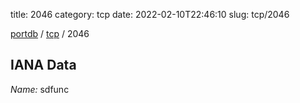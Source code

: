 title: 2046
category: tcp
date: 2022-02-10T22:46:10
slug: tcp/2046

[portdb](/) / [tcp](/category/tcp.html) / 2046


## IANA Data

_Name:_ sdfunc

